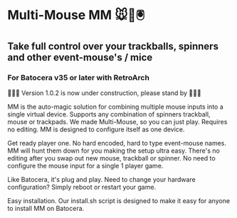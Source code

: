 # Multi-Mouse MM 🐭👾🖲️

## Take full control over your trackballs, spinners and other event-mouse's / mice

### For Batocera v35 or later with RetroArch


🚧🚧🚧 Version 1.0.2 is now under construction, please stand by 🚧🚧🚧


MM is the auto-magic solution for combining multiple mouse inputs into a single virtual device. Supports any combination of spinners trackball, mouse or trackpads. We made Multi-Mouse, so you can just play. Requires no editing. MM is designed to configure itself as one device.

Get ready player one. No hard encoded, hard to type event-mouse names. MM will hunt them down for you making the setup ultra easy. There's no editing after you swap out new mouse, trackball or spinner. No need to configure the mouse input for a single 1 player game.

Like Batocera, it's plug and play. Need to change your hardware configuration? Simply reboot or restart your game.

Easy installation. Our install.sh script is designed to make it easy for anyone to install MM on Batocera.
